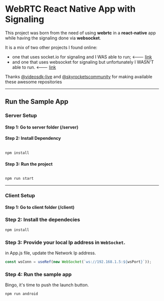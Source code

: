# WebRTC React Native App with Signaling
This project was born from the need of using **webrtc** in a **react-native** app while having the signaling done via **websocket**.

It is a mix of two other projects I found online:
- one that uses socket.io for signaling and I WAS able to run; <--- [link](https://github.com/videosdk-live/webrtc/tree/main/react-native-webrtc-app)
- and one that uses websocket for signaling but unfortunately I WASN'T able to run. <--- [link](https://github.com/skyrocketscommunity/React-native-webrtcApp)

Thanks [@videosdk-live](https://github.com/videosdk-live) and [@skyrocketscommunity](https://github.com/skyrocketscommunity) for making available these awesome repositories

---
## Run the Sample App

### Server Setup

#### Step 1: Go to server folder (/server)

#### Step 2: Install Dependency

```js

npm install
```

#### Step 3: Run the project

```js

npm run start
```

---

### Client Setup

#### Step 1: Go to client folder (/client)

### Step 2: Install the dependecies

```js
npm install
```

### Step 3: Provide your local Ip address in `WebSocket`.

in App.js file, update the Network Ip address.

```js
const wsConn = useRef(new WebSocket(`ws://192.168.1.5:${wsPort}`));
```

### Step 4: Run the sample app

Bingo, it's time to push the launch button.

```js
npm run android
```

